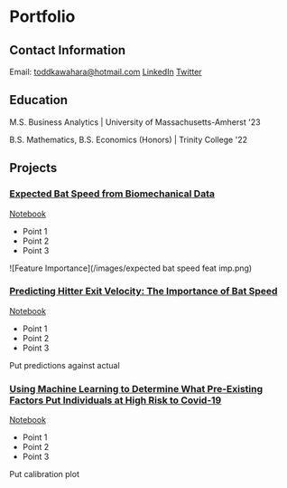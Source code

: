 # Portfolio

## Contact Information
Email: toddkawahara@hotmail.com
[LinkedIn](https://www.linkedin.com/in/todd-kawahara/)
[Twitter](https://twitter.com/toddkawahara)

## Education
M.S. Business Analytics | University of Massachusetts-Amherst '23



B.S. Mathematics, B.S. Economics (Honors) | Trinity College '22
## Projects
### <ins>[Expected Bat Speed from Biomechanical Data](https://toddkawahara.wordpress.com/2023/09/10/expected-bat-speed-from-biomechanical-data/)<ins>
[Notebook](https://github.com/toddkawahara/expected-bat-speed/blob/main/Predicting_Bat_Speed.ipynb)
- Point 1
- Point 2
- Point 3


![Feature Importance](/images/expected bat speed feat imp.png)


### <ins>[Predicting Hitter Exit Velocity: The Importance of Bat Speed](https://toddkawahara.wordpress.com/2023/01/10/predicting-hitter-exit-velocity-the-importance-of-bat-speed/)<ins>
[Notebook](https://github.com/toddkawahara/predicted-exit-velocity/blob/main/Driveline_Hitting.ipynb)
- Point 1
- Point 2
- Point 3


Put predictions against actual

### <ins>[Using Machine Learning to Determine What Pre-Existing Factors Put Individuals at High Risk to Covid-19](https://toddkawahara.wordpress.com/2023/01/26/using-machine-learning-to-see-what-pre-existing-factors-put-individuals-at-high-risk-to-covid-19/)<ins>
[Notebook](https://github.com/toddkawahara/covid-hospitalizations/blob/main/Covid.ipynb)
- Point 1
- Point 2
- Point 3


Put calibration plot
